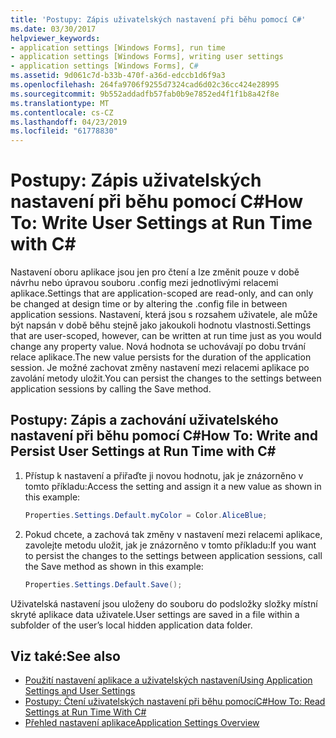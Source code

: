 ```yaml
---
title: 'Postupy: Zápis uživatelských nastavení při běhu pomocí C#'
ms.date: 03/30/2017
helpviewer_keywords:
- application settings [Windows Forms], run time
- application settings [Windows Forms], writing user settings
- application settings [Windows Forms], C#
ms.assetid: 9d061c7d-b33b-470f-a36d-edccb1d6f9a3
ms.openlocfilehash: 264fa9706f9255d7324cad6d02c36cc424e28995
ms.sourcegitcommit: 9b552addadfb57fab0b9e7852ed4f1f1b8a42f8e
ms.translationtype: MT
ms.contentlocale: cs-CZ
ms.lasthandoff: 04/23/2019
ms.locfileid: "61778830"
---
```

# <a name="how-to-write-user-settings-at-run-time-with-c"></a><span data-ttu-id="4afdf-102">Postupy: Zápis uživatelských nastavení při běhu pomocí C\#</span><span class="sxs-lookup"><span data-stu-id="4afdf-102">How To: Write User Settings at Run Time with C\#</span></span>

<span data-ttu-id="4afdf-103">Nastavení oboru aplikace jsou jen pro čtení a lze změnit pouze v době návrhu nebo úpravou souboru .config mezi jednotlivými relacemi aplikace.</span><span class="sxs-lookup"><span data-stu-id="4afdf-103">Settings that are application-scoped are read-only, and can only be changed at design time or by altering the .config file in between application sessions.</span></span> <span data-ttu-id="4afdf-104">Nastavení, která jsou s rozsahem uživatele, ale může být napsán v době běhu stejně jako jakoukoli hodnotu vlastnosti.</span><span class="sxs-lookup"><span data-stu-id="4afdf-104">Settings that are user-scoped, however, can be written at run time just as you would change any property value.</span></span> <span data-ttu-id="4afdf-105">Nová hodnota se uchovávají po dobu trvání relace aplikace.</span><span class="sxs-lookup"><span data-stu-id="4afdf-105">The new value persists for the duration of the application session.</span></span> <span data-ttu-id="4afdf-106">Je možné zachovat změny nastavení mezi relacemi aplikace po zavolání metody uložit.</span><span class="sxs-lookup"><span data-stu-id="4afdf-106">You can persist the changes to the settings between application sessions by calling the Save method.</span></span>  
  
## <a name="how-to-write-and-persist-user-settings-at-run-time-with-c"></a><span data-ttu-id="4afdf-107">Postupy: Zápis a zachování uživatelského nastavení při běhu pomocí C\#</span><span class="sxs-lookup"><span data-stu-id="4afdf-107">How To: Write and Persist User Settings at Run Time with C\#</span></span>
  
1. <span data-ttu-id="4afdf-108">Přístup k nastavení a přiřaďte ji novou hodnotu, jak je znázorněno v tomto příkladu:</span><span class="sxs-lookup"><span data-stu-id="4afdf-108">Access the setting and assign it a new value as shown in this example:</span></span>  
  
   ```csharp
   Properties.Settings.Default.myColor = Color.AliceBlue;  
   ```  
  
2. <span data-ttu-id="4afdf-109">Pokud chcete, a zachová tak změny v nastavení mezi relacemi aplikace, zavolejte metodu uložit, jak je znázorněno v tomto příkladu:</span><span class="sxs-lookup"><span data-stu-id="4afdf-109">If you want to persist the changes to the settings between application sessions, call the Save method as shown in this example:</span></span>  
  
    ```csharp
    Properties.Settings.Default.Save();  
    ```  
  
<span data-ttu-id="4afdf-110">Uživatelská nastavení jsou uloženy do souboru do podsložky složky místní skryté aplikace data uživatele.</span><span class="sxs-lookup"><span data-stu-id="4afdf-110">User settings are saved in a file within a subfolder of the user’s local hidden application data folder.</span></span>  
  
## <a name="see-also"></a><span data-ttu-id="4afdf-111">Viz také:</span><span class="sxs-lookup"><span data-stu-id="4afdf-111">See also</span></span>

- [<span data-ttu-id="4afdf-112">Použití nastavení aplikace a uživatelských nastavení</span><span class="sxs-lookup"><span data-stu-id="4afdf-112">Using Application Settings and User Settings</span></span>](using-application-settings-and-user-settings.md)
- [<span data-ttu-id="4afdf-113">Postupy: Čtení uživatelských nastavení při běhu pomocíC#</span><span class="sxs-lookup"><span data-stu-id="4afdf-113">How To: Read Settings at Run Time With C#</span></span>](how-to-read-settings-at-run-time-with-csharp.md)
- [<span data-ttu-id="4afdf-114">Přehled nastavení aplikace</span><span class="sxs-lookup"><span data-stu-id="4afdf-114">Application Settings Overview</span></span>](application-settings-overview.md)
